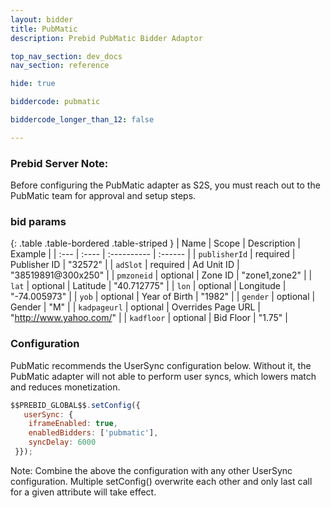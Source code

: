 ```yaml
---
layout: bidder
title: PubMatic
description: Prebid PubMatic Bidder Adaptor

top_nav_section: dev_docs
nav_section: reference

hide: true

biddercode: pubmatic

biddercode_longer_than_12: false

---
```


### Prebid Server Note:
Before configuring the PubMatic adapter as S2S, you must reach out to the PubMatic team for approval and setup steps.

### bid params

{: .table .table-bordered .table-striped }
| Name | Scope | Description | Example |
| :--- | :---- | :---------- | :------ |
| `publisherId` | required | Publisher ID | "32572" |
| `adSlot` | required | Ad Unit ID | "38519891@300x250" |
| `pmzoneid` | optional | Zone ID | "zone1,zone2" |
| `lat` | optional | Latitude | "40.712775" |
| `lon` | optional | Longitude | "-74.005973" |
| `yob` | optional | Year of Birth | "1982" |
| `gender` | optional | Gender | "M" |
| `kadpageurl` | optional | Overrides Page URL | "http://www.yahoo.com/" |
| `kadfloor` | optional | Bid Floor | "1.75" |

### Configuration

PubMatic recommends the UserSync configuration below.  Without it, the PubMatic adapter will not able to perform user syncs, which lowers match and reduces monetization.

```javascript
$$PREBID_GLOBAL$$.setConfig({
   userSync: {
    iframeEnabled: true,
    enabledBidders: ['pubmatic'],
    syncDelay: 6000
 }});
```
Note: Combine the above the configuration with any other UserSync configuration.  Multiple setConfig() overwrite each other and only last call for a given attribute will take effect.
